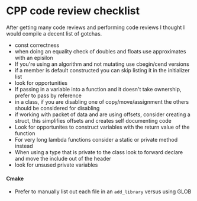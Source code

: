 CPP code review checklist
==========================

After getting many code reviews and performing code reviews I thought I would compile a decent list of gotchas.





- const correctness
- when doing an equality check of doubles and floats use approximates with an episilon
- If you're using an algorithm and not mutating use cbegin/cend versions
- if a member is default constructed you can skip listing it in the initializer list
- look for <algorithm> opportunities
- If passing in a variable into a function and it doesn't take ownership, prefer to pass by reference
- in a class, if you are disabling one of copy/move/assignment the others should be considered for disabling
- if working with packet of data and are using offsets, consider creating a struct, this simplifies offsets and creates self documenting code
- Look for opportunites to construct variables with the return value of the function
- For very long lambda functions consider a static or private method instead
- When using a type that is private to the class look to forward declare and move the include out of the header
- look for unsused private variables

#### Cmake ####

- Prefer to manually list out each file in an `add_library` versus using GLOB

